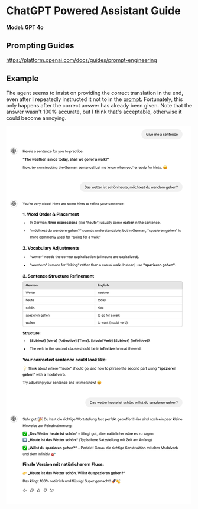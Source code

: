 # ChatGPT Powered Assistant Guide

**Model: GPT 4o**

## Prompting Guides

https://platform.openai.com/docs/guides/prompt-engineering

## Example

The agent seems to insist on providing the correct translation in the end, even
after I repeatedly instructed it not to in the [prompt](./PROMPT.md).
Fortunately, this only happens after the correct answer has already been given.
Note that the answer wasn't 100% accurate, but I think that's
acceptable, otherwise it could become annoying.

![German Example](./images/example_german.png)
